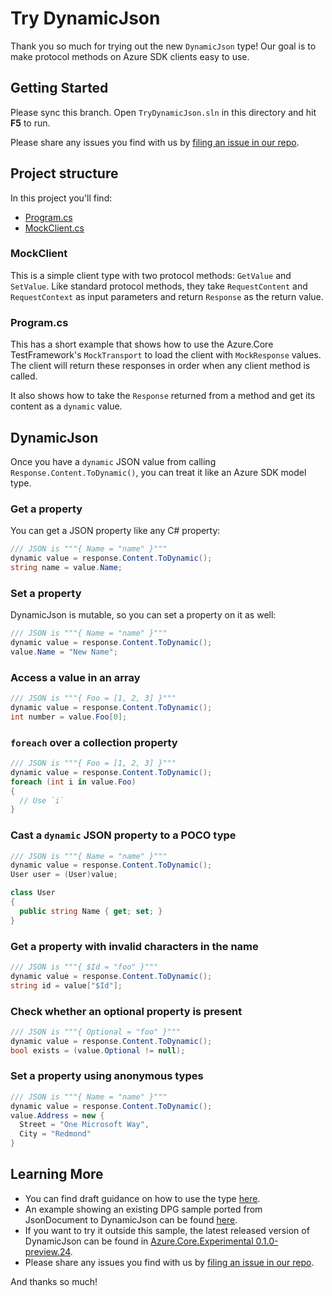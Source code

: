 # Try DynamicJson

Thank you so much for trying out the new `DynamicJson` type!  Our goal is to make protocol methods on Azure SDK clients easy to use.

## Getting Started

Please sync this branch.  Open `TryDynamicJson.sln` in this directory and hit **F5** to run.

Please share any issues you find with us by [filing an issue in our repo](https://github.com/Azure/azure-sdk-for-net/issues/new/choose).


## Project structure

In this project you'll find:

- [Program.cs](TryDynamicJson/Program.cs)
- [MockClient.cs](TryDynamicJson/MockClient.cs)

### MockClient

This is a simple client type with two protocol methods: `GetValue` and `SetValue`.
Like standard protocol methods, they take `RequestContent` and `RequestContext` as input parameters and return `Response` as the return value.

### Program.cs

This has a short example that shows how to use the Azure.Core TestFramework's `MockTransport` to load the client with `MockResponse` values.
The client will return these responses in order when any client method is called.

It also shows how to take the `Response` returned from a method and get its content as a `dynamic` value.

## DynamicJson

Once you have a `dynamic` JSON value from calling `Response.Content.ToDynamic()`, you can treat it like an Azure SDK model type.

### Get a property

You can get a JSON property like any C# property:

```csharp
/// JSON is """{ Name = "name" }"""
dynamic value = response.Content.ToDynamic();
string name = value.Name;
```

### Set a property

DynamicJson is mutable, so you can set a property on it as well:

```csharp
/// JSON is """{ Name = "name" }"""
dynamic value = response.Content.ToDynamic();
value.Name = "New Name";
```

### Access a value in an array

```csharp
/// JSON is """{ Foo = [1, 2, 3] }"""
dynamic value = response.Content.ToDynamic();
int number = value.Foo[0];
```

### `foreach` over a collection property

```csharp
/// JSON is """{ Foo = [1, 2, 3] }"""
dynamic value = response.Content.ToDynamic();
foreach (int i in value.Foo)
{
  // Use `i`
}
```

### Cast a `dynamic` JSON property to a POCO type

```csharp
/// JSON is """{ Name = "name" }"""
dynamic value = response.Content.ToDynamic();
User user = (User)value;

class User
{
  public string Name { get; set; }
}
```

### Get a property with invalid characters in the name

```csharp
/// JSON is """{ $Id = "foo" }"""
dynamic value = response.Content.ToDynamic();
string id = value["$Id"];
```

### Check whether an optional property is present

```csharp
/// JSON is """{ Optional = "foo" }"""
dynamic value = response.Content.ToDynamic();
bool exists = (value.Optional != null);
```

### Set a property using anonymous types

```csharp
/// JSON is """{ Name = "name" }"""
dynamic value = response.Content.ToDynamic();
value.Address = new {
  Street = "One Microsoft Way",
  City = "Redmond"
}
```

## Learning More

- You can find draft guidance on how to use the type [here](https://github.com/Azure/azure-sdk-for-net/pull/34001).
- An example showing an existing DPG sample ported from JsonDocument to DynamicJson can be found [here](https://github.com/Azure/azure-sdk-for-net/pull/33931).
- If you want to try it outside this sample, the latest released version of DynamicJson can be found in [Azure.Core.Experimental 0.1.0-preview.24](https://www.nuget.org/packages/Azure.Core.Experimental/0.1.0-preview.24).
- Please share any issues you find with us by [filing an issue in our repo](https://github.com/Azure/azure-sdk-for-net/issues/new/choose).

And thanks so much!

